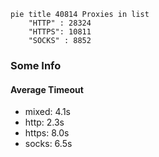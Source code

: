 
```mermaid
pie title 40814 Proxies in list
    "HTTP" : 28324
    "HTTPS": 10811
    "SOCKS" : 8852
```

### Some Info
#### Average Timeout

- mixed: 4.1s
- http: 2.3s
- https: 8.0s
- socks: 6.5s